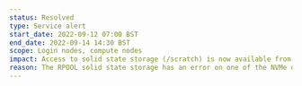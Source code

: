 ```yaml
---
status: Resolved
type: Service alert
start_date: 2022-09-12 07:00 BST
end_date: 2022-09-14 14:30 BST 
scope: Login nodes, compute nodes 
impact: Access to solid state storage (/scratch) is now available from login nodes, CPUs and GPUs nodes. Software modules are now available and are loaded from lustre (/work).
reason: The RPOOL solid state storage has an error on one of the NVMe devices
---
```



